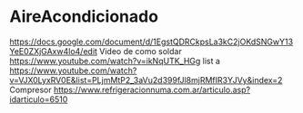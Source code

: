 # AireAcondicionado
https://docs.google.com/document/d/1EgstQDRCkpsLa3kC2jOKdSNGwY13YeE0ZXjGAxw4lo4/edit
Video de como soldar https://www.youtube.com/watch?v=ikNqUTK_HGg
list a https://www.youtube.com/watch?v=VJX0LyxRV0E&list=PLjmMtP2_3aVu2d399fJl8mjRMfIR3YJVy&index=2
Compresor https://www.refrigeracionnuma.com.ar/articulo.asp?idarticulo=6510
